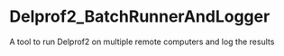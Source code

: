 # Delprof2_BatchRunnerAndLogger
A tool to run Delprof2 on multiple remote computers and log the results
